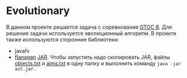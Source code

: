 # Evolutionary

В данном проекте решается задача с соревнования [GTOC 8](http://sophia.estec.esa.int/gtoc_portal/?page_id=560). Для решения задачи используется эволюционный алгоритм. В проекте также используются сторонние библиотеки: 
* javafx
* [flanagan](http://www.ee.ucl.ac.uk/~mflanaga/java/flanagan.jar)
[JAR](https://github.com/nikitaevg/Evolutionary/blob/master/ast.jar). 
Чтобы запустить надо скопировать JAR, файлы [objects.txt](https://github.com/nikitaevg/Evolutionary/raw/master/objects.txt) и [aims.txt](https://github.com/nikitaevg/Evolutionary/blob/master/aims.txt) в одну папку и выполнить команду `java -jar ast.jar.`

